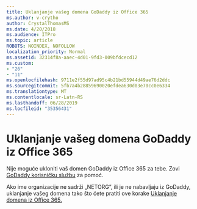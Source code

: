 ```yaml
---
title: Uklanjanje vašeg domena GoDaddy iz Office 365
ms.author: v-crytho
author: CrystalThomasMS
ms.date: 4/20/2018
ms.audience: ITPro
ms.topic: article
ROBOTS: NOINDEX, NOFOLLOW
localization_priority: Normal
ms.assetid: 32314f8a-aaec-4d01-9fd3-009bfdcecd12
ms.custom:
- "26"
- "11"
ms.openlocfilehash: 9711e2f55d97ad95c4b21bd55944d49ae76d2ddc
ms.sourcegitcommit: 5fb7a4b28859690020efdea630d03e70cc0e6334
ms.translationtype: MT
ms.contentlocale: sr-Latn-RS
ms.lasthandoff: 06/28/2019
ms.locfileid: "35356431"
---
```

# <a name="remove-your-godaddy-domain-from-office-365"></a>Uklanjanje vašeg domena GoDaddy iz Office 365

Nije moguće ukloniti vaš domen GoDaddy iz Office 365 za tebe. Zovi [GoDaddy korisničku službu](https://www.godaddy.com/contact-us.aspx.aspx) za pomoć.
  
Ako ime organizacije ne sadrži „NETORG”, ili je ne nabavljaju iz GoDaddy, uklanjanje vašeg domena tako što ćete pratiti ove korake [Uklanjanje domena iz Office 365.](https://support.office.com/article/f09696b2-8c29-4588-a08b-b333da19810c)
  